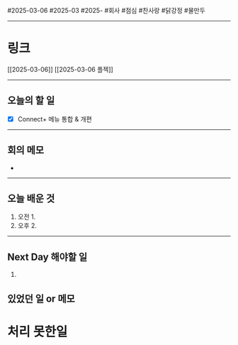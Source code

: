 #2025-03-06 #2025-03 #2025- 
#회사 #점심 #찬사랑 #닭강정 #물만두

------
# 링크 
[[2025-03-06]]
[[2025-03-06 플젝]]

---
## 오늘의 할 일
- [x] Connect+ 메뉴 통합 & 개편
---
## 회의 메모
- 
---
## 오늘 배운 것
1. 오전
    1. 
2. 오후
    2. 
---
## Next Day 해야할 일
1. 


## 있었던 일 or 메모


# 처리 못한일
